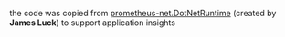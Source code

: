 the code was copied from [prometheus-net.DotNetRuntime](https://github.com/djluck/prometheus-net.DotNetRuntime) (created by __James Luck__) to support application insights
